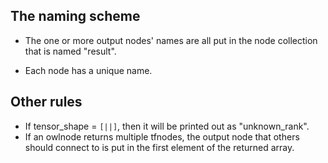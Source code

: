 ## The naming scheme

- The one or more output nodes' names are all put in the node collection that is named "result".

- Each node has a unique name.


## Other rules

- If tensor_shape = `[||]`, then it will be printed out as "unknown_rank".
- If an owlnode returns multiple tfnodes, the output node that others should connect to is put in the first element of the returned array.
